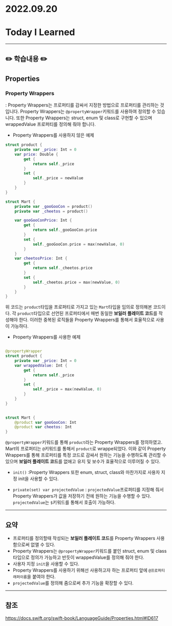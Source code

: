 # 2022.09.20

# Today I Learned

---

## ✏️ 학습내용 ✏️
## Properties
### Property Wrappers
: Property Wrappers는  프로퍼티를 감싸서 지정한 방법으로 프로퍼티를 관리하는 것 입니다.
Property Wrappers는 `@propertyWrapper`키워드를 사용하여 정의할 수 있습니다. 또한 Property Wrappers는 struct, enum 및 class로 구현할 수 있으며 wrappedValue 프로퍼티를 정의해 줘야 합니다.

- Property Wrappers를 사용하지 않은 예제
```swift 
struct product {
	private var _price: Int = 0
	var price: Double {
		get {
			return self._price
		}
		set {
			self._price = newValue	
		}
	}
}

struct Mart {
	private var _gooGooCon = product()
	private var _cheetos = product()

	var gooGooConPrice: Int {
		get { 
			return self._gooGooCon.price
		}
		set {
			self._gooGooCon.price = max(newValue, 0)
		}
	}
	var cheetosPrice: Int {
		get { 
			return self._cheetos.price
		}
		set {
			self._cheetos.price = max(newValue, 0)
		}
	}
}

```
위 코드는 `product`타입을 프로퍼티로 가지고 있는 `Mart`타입을 임의로 정의해본 코드이다. 각 `product`타입으로 선언된 프로퍼티에서 매번 동일한 **보일러 플레이트 코드**를 작성해야 한다.
이러한 중복된 로직들을 Property Wrappers를 통해서 효율적으로 사용이 가능하다.

- Property Wrappers를 사용한 예제
```swift

@propertyWrapper
struct product {
    private var _price: Int = 0
    var wrappedValue: Int {
        get {
            return self._price
        }
        set {
            self._price = max(newValue, 0)
        }
    }
}

  
struct Mart {
    @product var gooGooCon: Int
    @product var cheetos: Int
}
```
`@propertyWrapper`키워드를 통해 `product`라는 Property Wrappers를 정의하였고. Mart의 프로퍼티는 `@`키워드를 통해서 `product`로 wrappe되었다.
이와 같이 Property Wrappers를 통해 프로퍼티를 특정 코드로 감싸서 원하는 기능을 수행하도록 관리할 수 있으며 **보일러 플레이트 코드**를 없애고 유지 및 보수가 효율적으로 이루어질 수 있다.

- `init()`
:Property Wrappers 또한 enum, struct, class와 마찬가지로 사용자 지정 init을 사용할 수 있다.

- `private(set) var projectedValue`
: `projectedValue`프로퍼티를 지정해 줘서 Property Wrappers가 값을 저장하기 전에 원하는 기능을 수행할 수 있다. `projectedValue`는 `$`키워드를 통해서 호출이 가능하다.

---

## 요약
- 프로퍼티를 정의할때 작성되는 **보일러 플레이트 코드**를 Property Wrappers 사용함으로써 없앨 수 있다.
- Property Wrappers는 `@propertyWrapper`키워드를 붙인 struct, enum 및 class타입으로 정의가 가능하고 반듯이 wrappedValue를 정의해 줘야 한다.
- 사용자 지정 `init`을 사용할 수 있다.
- Property Wrappers를 사용하기 위해선 사용하고자 하는 프로퍼티 앞에 `@프로퍼티래퍼이름`을 붙여야 한다.
- `projectedValue`를 정의해 줌으로써 추가 기능을 확장할 수 있다.



---

## 참조
https://docs.swift.org/swift-book/LanguageGuide/Properties.html#ID617
